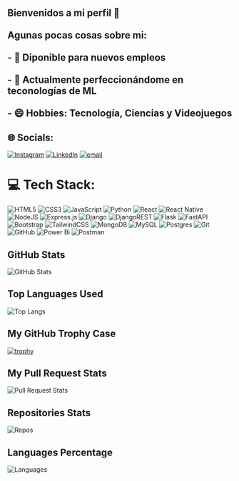 ## Bienvenidos a mi perfil 👋<br><br>Agunas pocas cosas sobre mi:<br><br>- 🔭 Diponible para nuevos empleos<br><br>- 🌱 Actualmente perfeccionándome en teconologías de ML<br><br>- 😄 Hobbies: Tecnología, Ciencias y Videojuegos


## 🌐 Socials:
[![Instagram](https://img.shields.io/badge/Instagram-%23E4405F.svg?logo=Instagram&logoColor=white)](https://instagram.com/cristobal.sql) [![LinkedIn](https://img.shields.io/badge/LinkedIn-%230077B5.svg?logo=linkedin&logoColor=white)](https://www.linkedin.com/in/cristobal-contardo-alvarado) [![email](https://img.shields.io/badge/Email-D14836?logo=gmail&logoColor=white)](mailto:cristobal.contardo.al@gmail.com) 

# 💻 Tech Stack:
![HTML5](https://img.shields.io/badge/html5-%23E34F26.svg?style=for-the-badge&logo=html5&logoColor=white) ![CSS3](https://img.shields.io/badge/css3-%231572B6.svg?style=for-the-badge&logo=css3&logoColor=white) ![JavaScript](https://img.shields.io/badge/javascript-%23323330.svg?style=for-the-badge&logo=javascript&logoColor=%23F7DF1E) ![Python](https://img.shields.io/badge/python-3670A0?style=for-the-badge&logo=python&logoColor=ffdd54) ![React](https://img.shields.io/badge/react-%2320232a.svg?style=for-the-badge&logo=react&logoColor=%2361DAFB) ![React Native](https://img.shields.io/badge/react_native-%2320232a.svg?style=for-the-badge&logo=react&logoColor=%2361DAFB) ![NodeJS](https://img.shields.io/badge/node.js-6DA55F?style=for-the-badge&logo=node.js&logoColor=white) ![Express.js](https://img.shields.io/badge/express.js-%23404d59.svg?style=for-the-badge&logo=express&logoColor=%2361DAFB) ![Django](https://img.shields.io/badge/django-%23092E20.svg?style=for-the-badge&logo=django&logoColor=white) ![DjangoREST](https://img.shields.io/badge/DJANGO-REST-ff1709?style=for-the-badge&logo=django&logoColor=white&color=ff1709&labelColor=gray) ![Flask](https://img.shields.io/badge/flask-%23000.svg?style=for-the-badge&logo=flask&logoColor=white) ![FastAPI](https://img.shields.io/badge/FastAPI-005571?style=for-the-badge&logo=fastapi) ![Bootstrap](https://img.shields.io/badge/bootstrap-%238511FA.svg?style=for-the-badge&logo=bootstrap&logoColor=white) ![TailwindCSS](https://img.shields.io/badge/tailwindcss-%2338B2AC.svg?style=for-the-badge&logo=tailwind-css&logoColor=white) ![MongoDB](https://img.shields.io/badge/MongoDB-%234ea94b.svg?style=for-the-badge&logo=mongodb&logoColor=white) ![MySQL](https://img.shields.io/badge/mysql-4479A1.svg?style=for-the-badge&logo=mysql&logoColor=white) ![Postgres](https://img.shields.io/badge/postgres-%23316192.svg?style=for-the-badge&logo=postgresql&logoColor=white) ![Git](https://img.shields.io/badge/git-%23F05033.svg?style=for-the-badge&logo=git&logoColor=white) ![GitHub](https://img.shields.io/badge/github-%23121011.svg?style=for-the-badge&logo=github&logoColor=white) ![Power Bi](https://img.shields.io/badge/power_bi-F2C811?style=for-the-badge&logo=powerbi&logoColor=black) ![Postman](https://img.shields.io/badge/Postman-FF6C37?style=for-the-badge&logo=postman&logoColor=white)
## GitHub Stats

![GitHub Stats](https://github-readme-stats.vercel.app/api?username=usuario123&show_icons=true&count_private=true&hide_title=true&hide=prs&theme=tokyonight)

## Top Languages Used

![Top Langs](https://github-readme-stats.vercel.app/api/top-langs/?username=usuario123&layout=compact&theme=tokyonight)

## My GitHub Trophy Case

[![trophy](https://github-profile-trophy.vercel.app/?username=usuario123&theme=juicyfresh&column=7)](https://github.com/ryo-ma/github-profile-trophy)

## My Pull Request Stats

![Pull Request Stats](https://img.shields.io/github/issues-pr/usuario123?style=flat-square)

## Repositories Stats

![Repos](https://img.shields.io/github/forks/usuario123?style=flat-square)

## Languages Percentage

![Languages](https://github.com/AnuragPatar/gh-language-card/blob/main/assets/generated/languages/usuario123.svg)

